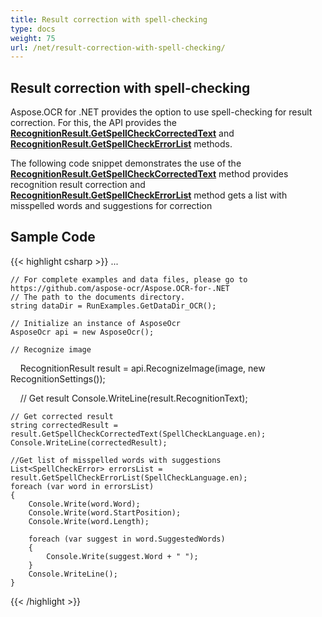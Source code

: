 ```yaml
---
title: Result correction with spell-checking
type: docs
weight: 75
url: /net/result-correction-with-spell-checking/
---
```

## **Result correction with spell-checking**
Aspose.OCR for .NET provides the option to use spell-checking for result correction. For this, the API provides the [**RecognitionResult.GetSpellCheckCorrectedText**](https://apireference.aspose.com/ocr/net/aspose.ocr/recognitionresult/methods/getspellcheckcorrectedtext)  and [**RecognitionResult.GetSpellCheckErrorList**](https://apireference.aspose.com/ocr/net/aspose.ocr/recognitionresult/methods/getspellcheckerrorlist) methods.

The following code snippet demonstrates the use of the [**RecognitionResult.GetSpellCheckCorrectedText**](https://apireference.aspose.com/ocr/net/aspose.ocr/recognitionresult/methods/getspellcheckcorrectedtext)  method provides recognition result correction and [**RecognitionResult.GetSpellCheckErrorList**](https://apireference.aspose.com/ocr/net/aspose.ocr/recognitionresult/methods/getspellcheckerrorlist) method gets a list with misspelled words and suggestions for correction

## Sample Code

{{< highlight csharp >}}
...

	// For complete examples and data files, please go to https://github.com/aspose-ocr/Aspose.OCR-for-.NET
	// The path to the documents directory.
	string dataDir = RunExamples.GetDataDir_OCR();

	// Initialize an instance of AsposeOcr
	AsposeOcr api = new AsposeOcr();

	// Recognize image           
    RecognitionResult result = api.RecognizeImage(image, new RecognitionSettings());

    // Get result
	Console.WriteLine(result.RecognitionText);

	// Get corrected result
	string correctedResult = result.GetSpellCheckCorrectedText(SpellCheckLanguage.en);
	Console.WriteLine(correctedResult);

	//Get list of misspelled words with suggestions
	List<SpellCheckError> errorsList = result.GetSpellCheckErrorList(SpellCheckLanguage.en);
	foreach (var word in errorsList)
	{
		Console.Write(word.Word);
		Console.Write(word.StartPosition);
		Console.Write(word.Length);

		foreach (var suggest in word.SuggestedWords)
		{
			Console.Write(suggest.Word + " ");
		}
		Console.WriteLine();
	}
{{< /highlight >}}


